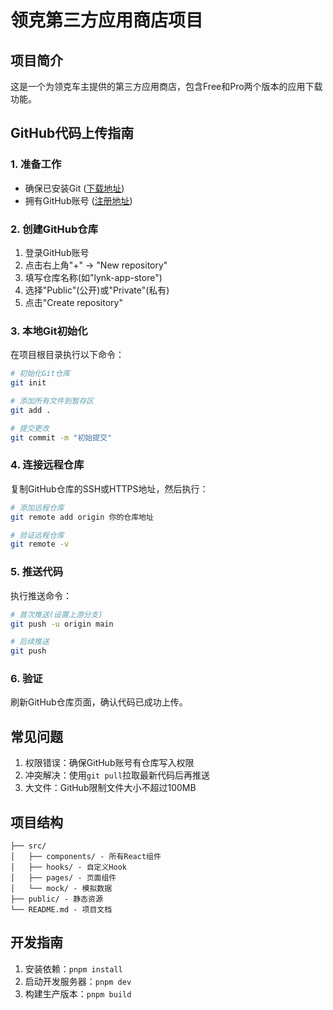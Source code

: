 # 领克第三方应用商店项目

## 项目简介
这是一个为领克车主提供的第三方应用商店，包含Free和Pro两个版本的应用下载功能。

## GitHub代码上传指南

### 1. 准备工作
- 确保已安装Git ([下载地址](https://git-scm.com/downloads))
- 拥有GitHub账号 ([注册地址](https://github.com/signup))

### 2. 创建GitHub仓库
1. 登录GitHub账号
2. 点击右上角"+" → "New repository"
3. 填写仓库名称(如"lynk-app-store")
4. 选择"Public"(公开)或"Private"(私有)
5. 点击"Create repository"

### 3. 本地Git初始化
在项目根目录执行以下命令：

```bash
# 初始化Git仓库
git init

# 添加所有文件到暂存区
git add .

# 提交更改
git commit -m "初始提交"
```

### 4. 连接远程仓库
复制GitHub仓库的SSH或HTTPS地址，然后执行：

```bash
# 添加远程仓库
git remote add origin 你的仓库地址

# 验证远程仓库
git remote -v
```

### 5. 推送代码
执行推送命令：

```bash
# 首次推送(设置上游分支)
git push -u origin main

# 后续推送
git push
```

### 6. 验证
刷新GitHub仓库页面，确认代码已成功上传。

## 常见问题
1. 权限错误：确保GitHub账号有仓库写入权限
2. 冲突解决：使用`git pull`拉取最新代码后再推送
3. 大文件：GitHub限制文件大小不超过100MB

## 项目结构
```
├── src/
│   ├── components/ - 所有React组件
│   ├── hooks/ - 自定义Hook
│   ├── pages/ - 页面组件
│   └── mock/ - 模拟数据
├── public/ - 静态资源
└── README.md - 项目文档
```

## 开发指南
1. 安装依赖：`pnpm install`
2. 启动开发服务器：`pnpm dev`
3. 构建生产版本：`pnpm build`
